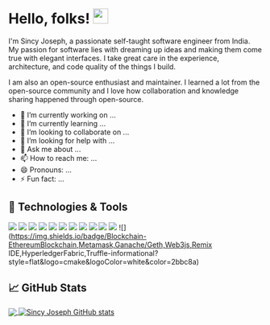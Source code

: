 
# Hello, folks! <img src="https://raw.githubusercontent.com/MartinHeinz/MartinHeinz/master/wave.gif" width="30px">

I'm Sincy Joseph, a passionate self-taught software engineer from India. My passion for software lies with dreaming up ideas and making them come true with elegant interfaces. I take great care in the experience, architecture, and code quality of the things I build.

I am also an open-source enthusiast and maintainer. I learned a lot from the open-source community and I love how collaboration and knowledge sharing happened through open-source.

- 🔭 I’m currently working on ...
- 🌱 I’m currently learning ...
- 👯 I’m looking to collaborate on ...
- 🤔 I’m looking for help with ...
- 💬 Ask me about ...
- 📫 How to reach me: ...
- 😄 Pronouns: ...
- ⚡ Fun fact: ...

## 🔧 Technologies & Tools
![](https://img.shields.io/badge/Editor-IntelliJ_IDEA-informational?style=flat&logo=intellij-idea&logoColor=white&color=2bbc8a)
![](https://img.shields.io/badge/ProgrammingLanguages-Python,Java,Python,C,CPP-informational?style=flat&logo=python&logoColor=white&color=2bbc8a)
![](https://img.shields.io/badge/WebTechnologies-HTML,CSS,JavaScript,Wordpress-informational?style=flat&logo=javascript&logoColor=white&color=2bbc8a)
![](https://img.shields.io/badge/Databases-MySQL-informational?style=flat&logo=go&logoColor=white&color=2bbc8a)
![](https://img.shields.io/badge/PerformanceTesting-ApacheJMeter-informational?style=flat&logo=cmake&logoColor=white&color=2bbc8a)
![](https://img.shields.io/badge/UITesting-SeleniumJavaFramework,KatalonStudio-informational?style=flat&logo=vue.js&logoColor=white&color=2bbc8a)
![](https://img.shields.io/badge/VersionControlSystems-Git,Github,Gitlab-informational?style=flat&logo=gnu-bash&logoColor=white&color=2bbc8a)
![](https://img.shields.io/badge/Tools-PostgreSQL-informational?style=flat&logo=postgresql&logoColor=white&color=2bbc8a)
![](https://img.shields.io/badge/CI/CDTool-Docker-informational?style=flat&logo=docker&logoColor=white&color=2bbc8a)
![](https://img.shields.io/badge/Tools-Kubernetes-informational?style=flat&logo=kubernetes&logoColor=white&color=2bbc8a)
![](https://img.shields.io/badge/CloudServices-AWS,Azure,GCP-informational?style=flat&logo=digitalocean&logoColor=white&color=2bbc8a)
![](https://img.shields.io/badge/Blockchain-EthereumBlockchain,Metamask,Ganache/Geth,Web3js,Remix IDE,HyperledgerFabric,Truffle-informational?style=flat&logo=cmake&logoColor=white&color=2bbc8a)

## &#x1f4c8; GitHub Stats

<a href="https://github.com/MartinHeinz/MartinHeinz">
  <img align="center" src="https://github-readme-stats.vercel.app/api/top-langs/?username=sincyjoseph&hide=java,html,tex&title_color=ffffff&text_color=c9cacc&icon_color=2bbc8a&bg_color=1d1f21&langs_count=20&layout=compact" />
</a>
<a href="https://github.com/MartinHeinz/MartinHeinz">
  <img align="center" src="https://github-readme-stats.vercel.app/api?username=sincyjoseph&show_icons=true&line_height=27&count_private=true&title_color=ffffff&text_color=c9cacc&icon_color=2bbc8a&bg_color=1d1f21" alt="Sincy Joseph GitHub stats" />
</a>


